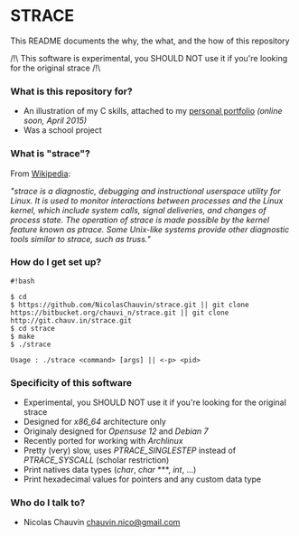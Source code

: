 # STRACE #

This README documents the why, the what, and the how of this repository

/!\ This software is experimental, you SHOULD NOT use it if you're looking for the original strace /!\


### What is this repository for? ###

* An illustration of my C skills, attached to my [personal portfolio](http://nicolas.chauv.in/portfolio.phtml) *(online soon, April 2015)*
* Was a school project

### What is "strace"? ###

From [Wikipedia](http://en.wikipedia.org/wiki/Strace):

*"strace is a diagnostic, debugging and instructional userspace utility for Linux. It is used to monitor interactions between processes and the Linux kernel, which include system calls, signal deliveries, and changes of process state. The operation of strace is made possible by the kernel feature known as ptrace.
Some Unix-like systems provide other diagnostic tools similar to strace, such as truss."*


### How do I get set up? ###


```
#!bash

$ cd
$ https://github.com/NicolasChauvin/strace.git || git clone https://bitbucket.org/chauvi_n/strace.git || git clone http://git.chauv.in/strace.git
$ cd strace
$ make
$ ./strace

Usage : ./strace <command> [args] || <-p> <pid>

```

### Specificity of this software ###

* Experimental, you SHOULD NOT use it if you're looking for the original strace
* Designed for *x86_64* architecture only
* Originaly designed for *Opensuse 12* and *Debian 7*
* Recently ported for working with *Archlinux*
* Pretty (very) slow, uses *PTRACE_SINGLESTEP* instead of *PTRACE_SYSCALL* (scholar restriction)
* Print natives data types (*char*, *char* ***, *int*, ...)
* Print hexadecimal values for pointers and any custom data type

### Who do I talk to? ###

* Nicolas Chauvin <chauvin.nico@gmail.com>